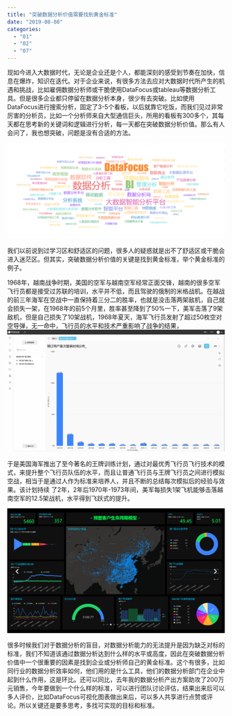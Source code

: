 ```yaml
---
title: "突破数据分析价值需要找到黄金标准"
date: "2019-08-08"
categories: 
  - "01"
  - "02"
  - "07"
---
```


现如今进入大数据时代，无论是企业还是个人，都能深刻的感受到节奏在加快，信息在爆炸，知识在迭代。对于企业来说，有很多方法去应对大数据时代所产生的机遇和挑战，比如雇佣数据分析师或干脆使用DataFocus或tableau等数据分析工具。但是很多企业都只停留在数据分析本身，很少有去突破。比如使用DataFocus进行搜索分析，固定了3-5个看板，以后就靠它吃饭，而我们见过非常厉害的分析员，比如一个分析师来自大型通信巨头，所用的看板有300多个，其每天都在思考新的关键词和逻辑进行分析，每一天都在突破数据分析价值。那么有人会问了，我也想突破，问题是没有合适的方法。

![](images/word-image-145.png)

我们以前说到过学习区和舒适区的问题，很多人的疑惑就是出不了舒适区或干脆会进入迷茫区。但其实，突破数据分析价值的关键是找到黄金标准，举个黄金标准的例子。

1968年，越南战争时期，美国的空军与越南空军经常正面交锋，越南的很多空军飞行员都是接受过苏联的培训，水平并不低，而且驾驶的俄制的米格战机。在越战的前三年海军在空战中一直保持着三分二的胜率，也就是没击落两架敌机，自己就会损失一架，在1968年的前5个月里，胜率甚至降到了50%一下，美军击落了9架敌机，但是自己损失了10架战机，1968年夏天，海军飞行员发射了超过50枚空对空导弹，无一命中，飞行员的水平和技术严重影响了战争的结果，![](images/word-image-131.png)

于是美国海军推出了至今著名的王牌训练计划，通过对最优秀飞行员飞行技术的模式，来提升整个飞行员队伍的水平，而且让普通飞行员与王牌飞行员之间进行模拟空战，相当于是通过人作为标准来培养人，并且不断的总结每次模拟后的经验与效果。该计划持续 了2年，2年后1970年-1973年间，美军每损失1架飞机能够击落越南空军的12.5架战机，水平得到飞跃式的提升。

![](images/word-image-22.png)

很多时候我们对于数据分析的盲目，对数据分析能力的无法提升是因为缺乏对标的标准，我们不知道该通过数据分析达到什么样的水平或高度，因此在突破数据分析价值中一个很重要的因素是找到企业或分析师自己的黄金标准。这个有很多，比如同行业的数据分析效率如何，他们用的是什么工具，他们的数据分析部门在企业中起到什么作用，这是环比。还可以同比，去年我的数据分析产出方案助攻了200万元销售，今年要做到一个什么样的标准，可以进行团队讨论评估，结果出来后可以多人评价，比如DataFocus可视化图表做出来后，可以多人共享进行点赞或评论。所以关键还是要多思考，多找可实现的目标和标准。
